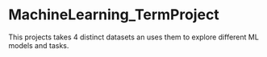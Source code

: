 # MachineLearning_TermProject
This projects takes 4 distinct datasets an uses them to explore different ML models and tasks.


